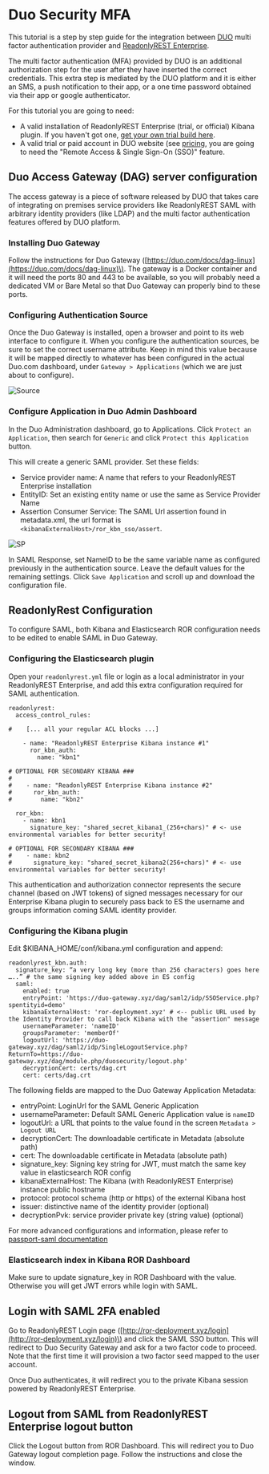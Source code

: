 # Duo Security MFA

This tutorial is a step by step guide for the integration between [DUO](https://duo.com) multi factor authentication provider and [ReadonlyREST Enterprise](https://readonlyrest.com/enterprise).

The multi factor authentication \(MFA\) provided by DUO is an additional authorization step for the user after they have inserted the correct credentials. This extra step is mediated by the DUO platform and it is either an SMS, a push notification to their app, or a one time password obtained via their app or google authenticator.

For this tutorial you are going to need:

* A valid installation of ReadonlyREST Enterprise \(trial, or official\) Kibana plugin. If you haven't got one, [get your own trial build here](https://readonlyrest.com/enterprise).
* A valid trial or paid account in DUO website \(see [pricing](https://duo.com/pricing), you are going to need the "Remote Access & Single Sign-On \(SSO\)" feature.

## Duo Access Gateway \(DAG\) server configuration

The access gateway is a piece of software released by DUO that takes care of integrating on premises service providers like ReadonlyREST SAML with arbitrary identity providers \(like LDAP\) and the multi factor authentication features offered by DUO platform.

### Installing Duo Gateway

Follow the instructions for Duo Gateway \([https://duo.com/docs/dag-linux](https://duo.com/docs/dag-linux)\). The gateway is a Docker container and it will need the ports 80 and 443 to be available, so you will probably need a dedicated VM or Bare Metal so that Duo Gateway can properly bind to these ports.

### Configuring Authentication Source

Once the Duo Gateway is installed, open a browser and point to its web interface to configure it. When you configure the authentication sources, be sure to set the correct username attribute. Keep in mind this value because it will be mapped directly to whatever has been configured in the actual Duo.com dashboard, under `Gateway > Applications` \(which we are just about to configure\).

![Source](../../.gitbook/assets/duo-dag-config.png)

### Configure Application in Duo Admin Dashboard

In the Duo Administration dashboard, go to Applications. Click `Protect an Application`, then search for `Generic` and click `Protect this Application` button.

This will create a generic SAML provider. Set these fields:

* Service provider name: A name that refers to your ReadonlyREST Enterprise  installation
* EntityID: Set an existing entity name or use the same as Service Provider Name
* Assertion Consumer Service: The SAML Url assertion found in metadata.xml, the url format is `<kibanaExternalHost>/ror_kbn_sso/assert`. 

![SP](../../.gitbook/assets/duo-saml-sp.png)

In SAML Response, set NameID to be the same variable name as configured previously in the authentication source. Leave the default values for the remaining settings. Click `Save Application` and scroll up and download the configuration file.

## ReadonlyRest Configuration

To configure SAML, both Kibana and Elasticsearch ROR configuration needs to be edited to enable SAML in Duo Gateway.

### Configuring the Elasticsearch plugin

Open your `readonlyrest.yml` file or login as a local administrator in your ReadonlyREST Enterprise, and add this extra configuration required for SAML authentication.

```text
readonlyrest:
  access_control_rules:

#    [... all your regular ACL blocks ...]

    - name: "ReadonlyREST Enterprise Kibana instance #1"
      ror_kbn_auth:
        name: "kbn1"

# OPTIONAL FOR SECONDARY KIBANA ###
#
#    - name: "ReadonlyREST Enterprise Kibana instance #2"
#      ror_kbn_auth:
#        name: "kbn2"

  ror_kbn:
    - name: kbn1
      signature_key: "shared_secret_kibana1_(256+chars)" # <- use environmental variables for better security!

# OPTIONAL FOR SECONDARY KIBANA ###
#    - name: kbn2
#      signature_key: "shared_secret_kibana2(256+chars)" # <- use environmental variables for better security!
```

This authentication and authorization connector represents the secure channel \(based on JWT tokens\) of signed messages necessary for our Enterprise Kibana plugin to securely pass back to ES the username and groups information coming SAML identity provider.

### Configuring the Kibana plugin

Edit $KIBANA\_HOME/conf/kibana.yml configuration and append:

```text
readonlyrest_kbn.auth:
  signature_key: “a very long key (more than 256 characters) goes here …..” # the same signing key added above in ES config
  saml:
    enabled: true
    entryPoint: 'https://duo-gateway.xyz/dag/saml2/idp/SSOService.php?spentityid=demo'
    kibanaExternalHost: 'ror-deployment.xyz' # <-- public URL used by the Identity Provider to call back Kibana with the "assertion" message
    usernameParameter: 'nameID'
    groupsParameter: 'memberOf'
    logoutUrl: 'https://duo-gateway.xyz/dag/saml2/idp/SingleLogoutService.php?ReturnTo=https://duo-gateway.xyz/dag/module.php/duosecurity/logout.php'
    decryptionCert: certs/dag.crt
    cert: certs/dag.crt
```

The following fields are mapped to the Duo Gateway Application Metadata:

* entryPoint: LoginUrl for the SAML Generic Application
* usernameParameter: Default SAML Generic Application value is `nameID`
* logoutUrl: a URL that points to the value found in the screen `Metadata > Logout URL`
* decryptionCert: The downloadable certificate in Metadata \(absolute path\)
* cert: The downloadable certificate in Metadata \(absolute path\)
* signature\_key: Signing key string for JWT, must match the same key value in elasticsearch ROR config
* kibanaExternalHost: The Kibana \(with ReadonlyREST Enterprise\) instance public hostname
* protocol: protocol schema \(http or https\) of the external Kibana host
* issuer: distinctive name of the identity provider \(optional\)
* decryptionPvk: service provider private key \(string value\) \(optional\)

For more advanced configurations and information, please refer to [passport-saml documentation](https://github.com/bergie/passport-saml)

### Elasticsearch index in Kibana ROR Dashboard

Make sure to update signature\_key in ROR Dashboard with the value. Otherwise you will get JWT errors while login with SAML.

## Login with SAML 2FA enabled

Go to ReadonlyREST Login page \([http://ror-deployment.xyz/login](http://ror-deployment.xyz/login)\) and click the SAML SSO button. This will redirect to Duo Security Gateway and ask for a two factor code to proceed. Note that the first time it will provision a two factor seed mapped to the user account.

Once Duo authenticates, it will redirect you to the private Kibana session powered by ReadonlyREST Enterprise.

## Logout from SAML from ReadonlyREST Enterprise logout button

Click the Logout button from ROR Dashboard. This will redirect you to Duo Gateway logout completion page. Follow the instructions and close the window.

